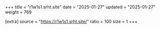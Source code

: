 +++
title = "r1w1s1.srht.site"
date = "2025-01-27"
updated = "2025-01-27"
weight = 769

[extra]
source = "https://r1w1s1.srht.site/"
ratio = 100
size = 1
+++
